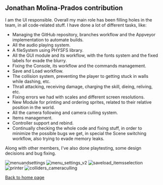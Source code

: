 ## **Jonathan Molina-Prados contribution**

I am the UI responsible. Overall my main role has been filling holes in the team, in all code-related stuff. 
I have done a lot of different tasks, like:

- Managing the GitHub repository, branches workflow and the Appveyor implementation to automate builds.
- All the audio playing system.
- A fileSystem using PHYSFS library.
- All the GUI module and its workflow, with the fonts system and the fixed labels for evade the blurry.
- Fixing the Console, its workflow and the commands management.
- Save and Load workflow.
- The collision system, preventing the player to getting stuck in walls while dashing, etc.
- Thrall attacking, receiving damage, charging the skill, dieing, reliving, etc.
- Fixing errors we had with scales and different screen resolutions.
- New Module for printing and ordering sprites, related to their relative position in the world.
- All the camera following and camera culling system.
- Items management.
- Controller support and rebind.
- Continually checking the whole code and fixing stuff, in order to minimize the possible bugs we get, in special the Scene switching workflow, also trying to evade memory leaks.

Along with other members, I've also done playtesting, some design decisions and bug fixing.

![menuandsettings](https://user-images.githubusercontent.com/11388662/40985050-83217b40-68e3-11e8-916a-cdb29acc7aa1.gif)
![menu_settings_v2](https://user-images.githubusercontent.com/11388662/40990089-fe5a4362-68ef-11e8-8fc1-7856e7bdefce.gif)
![saveload_itemsselection](https://user-images.githubusercontent.com/11388662/40985415-5b3efc96-68e4-11e8-8f3f-0ec5c7eeaa1b.gif)
![printer](https://user-images.githubusercontent.com/11388662/40985669-e5a20464-68e4-11e8-979f-104b7e9b9640.gif)
![colliders_cameraculling](https://user-images.githubusercontent.com/11388662/40985965-6cbe38f0-68e5-11e8-87ec-e55d6757579d.gif)

[Back to home page](https://softcactusteam.github.io/Warcraft-Heroes-Beyond-Time/)
